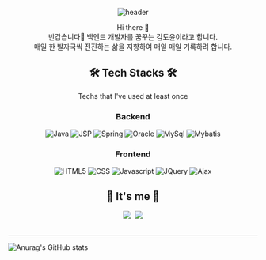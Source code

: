 <div align="center">

![header](https://capsule-render.vercel.app/api?type=waving&color=FCF4A3&height=300&section=header&text=DoYoon%20Kim&animation=fadeIn&fontSize=90&fontColor=FFFFFF)

Hi there 👋 </br>
반갑습니다🤗 백엔드 개발자를 꿈꾸는 김도윤이라고 합니다. </br>
매일 한 발자국씩 전진하는 삶을 지향하여 매일 매일 기록하려 합니다.</br>


<h2> 🛠 Tech Stacks 🛠 </h2>
 Techs that I've used at least once
<h3>Backend</h3>
<img alt="Java" src ="https://img.shields.io/badge/Java-007396.svg?&style=flat&logo=Java&logoColor=white"/>
<img alt="JSP" src ="https://img.shields.io/badge/JSP-F86001.svg?&style=flat&logo=Java&logoColor=white"/>
<img alt="Spring" src ="https://img.shields.io/badge/Spring-6DB33F.svg?&style=flat&logo=Spring&logoColor=white"/>
<img alt="Oracle" src ="https://img.shields.io/badge/Oracle-F80000.svg?&style=flat&logo=Oracle&logoColor=white"/>
<img alt="MySql" src ="https://img.shields.io/badge/MySql-4479A1.svg?&style=flat&logo=MySql&logoColor=white"/>
<img alt="Mybatis" src ="https://img.shields.io/badge/Mybatis-1F4056.svg?&style=flat&logo=Mybatis&logoColor=white"/>
  
<h3>Frontend</h3>
<img alt="HTML5" src ="https://img.shields.io/badge/HTML5-E34F26.svg?&style=flat&logo=HTML5&logoColor=white"/>
<img alt="CSS" src ="https://img.shields.io/badge/CSS3-1572B6.svg?&style=flat&logo=CSS3&logoColor=white"/>
<img alt="Javascript" src ="https://img.shields.io/badge/JavaScript-F7DF1E.svg?&style=flat&logo=JavaScript&logoColor=white"/>
<img alt="JQuery" src ="https://img.shields.io/badge/JQuery-0769AD.svg?&style=flat&logo=JQuery&logoColor=white"/>
<img alt="Ajax" src ="https://img.shields.io/badge/Ajax-0094F5.svg?&style=flat&logo=Ajax&logoColor=white"/>
<br>

<h2>🌷 It's me 🌼</h2>
  <a href="https://turtle8760.tistory.com/"><img src="https://img.shields.io/badge/Tistory-FAFAFA?style=flat&logo=FAFAFA&logoColor=white&link=https://turtle8760.tistory.com/"/></a>&nbsp
  <a href="gustj3201@gmail.com"><img src="https://img.shields.io/badge/Gmail-d14836?style=flat&logo=Gmail&logoColor=white&link=gustj3201@gmail.com"/></a>
<br>

</div>
<br>
<hr>

![Anurag's GitHub stats](https://github-readme-stats.vercel.app/api?username=yoondori2&count_private=true&include_all_commits=true&show_icons=true&theme=radical) 

<!-- <img align='right' src="http://mazassumnida.wtf/api/v2/generate_badge?boj=gustj8760"> -->
